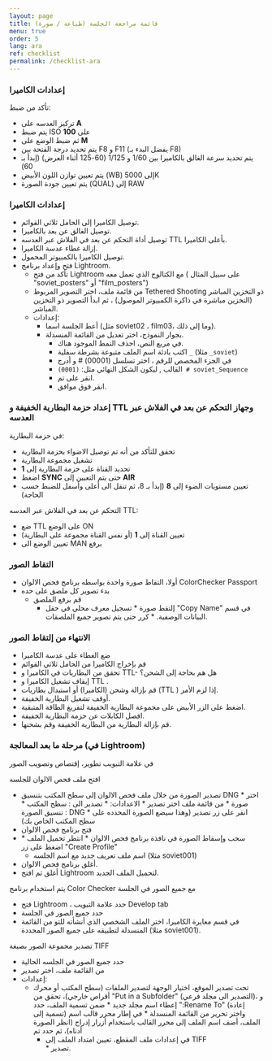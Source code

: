 ```yaml
---
layout: page
title: قائمة مراجعة الجلسة (طباعة / صورة)
menu: true
order: 5
lang: ara
ref: checklist
permalink: /checklist-ara
---
```


### إعدادات الكاميرا
تأكد من ضبط:

* تركيز العدسه على **A** 
* يتم ضبط ISO على **100** 
* ثم ضبط الوضع على **M**  
* يتم تحديد درجة الفتحة بين F8  و F11   (يفضل البدء بـ F8) 
* يتم تحديد  سرعة الغالق بالكاميرا بين 1/60 و 1/125 (60-125 أثناء العرض) (إبدأ بـ 60) 
* يتم تعيين توازن اللون الأبيض (WB) إلى 5000K  
* يتم تعيين جودة الصورة (QUAL) إلى RAW

### إعدادات الكاميرا

* توصيل الكاميرا إلى الحامل ثلاثي القوائم.
* توصيل الغالق عن بعد بالكاميرا.
* توصيل  أداة التحكم عن بعد في الفلاش عبر العدسه TTL بأعلى الكاميرا.
* إزالة غطاء عدسة الكاميرا.
* توصيل الكاميرا بالكمبيوتر المحمول.
* فتح وإعداد برنامج Lightroom.
	* تأكد من فتح Lightroom مع الكتالوج الذي تعمل معه ( على سبيل المثال "soviet_posters" أو "film_posters")
	* من قائمة ملف، اختر التصوير المربوط Tethered Shooting  ذو التخزين المباشر (التخزين مباشرة في ذاكرة الكمبيوتر الموصول) ، ثم ابدأ التصوير ذو التخزين المباشر.
	* إعدادات:
        * أعط الجلسة اسما (مثل soviet02 ، film03، وما إلى ذلك).
        * بجوار النموذج، اختر تعديل من القائمة المنسدلة.
            * في مربع النص، احذف النمط الموجود هناك.
            * اكتب بادئة اسم الملف متبوعة بشرطة سفلية `_` (مثلا `_soviet`)
            * في الجزء المخصص للرقم ، اختر تسلسل (00001) # و أدرج
            * القالب , ليكون الشكل النهائي مثل: `(0001) # soviet_Sequence`
            * انقر على تم.	
            * انقر فوق موافق.

### إعداد حزمة البطارية الخفيفة و **TTL**  وجهاز التحكم عن بعد في الفلاش عبر العدسه

في حزمة البطارية:

* تحقق للتأكد من أنه تم توصيل الاضواء بحزمة البطارية 
* تشغيل مجموعة البطارية 
* تحديد القناة على حزمة البطارية إلى **1** 
* اضغط **SYNC**  حتى يتم التعيين إلى **AIR** 
* تعيين مستويات الضوء إلى **8**  (إبدأ بـ 8، ثم تنقل الى أعلى وأسفل للضبط حسب الحاجة)

التحكم عن بعد في الفلاش عبر العدسه TTL:

* ضع TTL على الوضع ON  
* تعيين القناة إلى **1** (أو نفس القناة مجموعة على البطارية) 
* تعيين الوضع الى MAN برفع

### التقاط الصور

* أولا، التقاط صورة واحدة بواسطه برنامج فحص الالوان ColorChecker Passport
* بدء تصوير كل ملصق على حده
   	 *  قم برفع الملصق
	    * إلتقط صورة
 	   * تسجيل معرف محلي في حقل "Copy Name" في قسم البيانات الوصفية.
  	  * كرر حتى يتم تصوير جميع الملصقات.

### الانتهاء من إلتقاط الصور

* ضع الغطاء على عدسة الكاميرا
* قم بإخراج الكاميرا من الحامل ثلاثي القوائم
* تحقق من البطاريات في الكاميرا و TTL- هل هم بحاجة إلى الشحن؟
* إيقاف تشغيل الكاميرا و TTL .
* قم بإزالة وشحن (الكاميرا) أو استبدال بطاريات (TTL ) إذا لزم الأمر.
* أوقف تشغيل البطارية الخفيفة.
* اضغط علی الزر الأبیض علی مجموعة البطاریة الخفیفة لتفريغ الطاقة المتبقیة.
* افصل الكابلات عن حزمة البطارية الخفيفة.
* قم بإزالة البطارية من البطارية الخفيفة وقم بشحنها.

### مرحلة ما بعد المعالجة (في Lightroom)

في علامة التبويب تطوير، إقتصاص وتصويب الصور

افتح ملف فحص الالوان للجلسه

* تصدير الصورة من خلال ملف فحص الالوان إلى سطح المكتب بتنسيق DNG 
  	  * اختر صورة 
 	   * من قائمة ملف اختر تصدير 
 	   * الاعدادات: 
        * تصدير الى : سطح المكتب 
        * تنسيق الصورة : DNG 
  	  * انقر على زر تصدير (وهذا سيضع الصورة المحدده على سطح المكتب الخاص بك) 
* فتح برنامج فحص الالوان 
* سحب وإسقاط الصورة في نافذة برنامج فحص الالوان 
 	   * انتظر تحميل الملف 
  	  * اضغط على زر "Create Profile" 
   	 * اسم ملف تعريف جديد مع اسم الجلسه (مثلا soviet001)
* أغلق برنامج فحص الالوان.
* أغلق ثم افتح Lightroom لتحميل الملف الجديد.

يتم استخدام برنامج Color Checker  مع جميع الصور في الجلسة

* فتح Lightroom ، حدد علامة التبويب Develop tab 
* حدد جميع الصور في الجلسة 
* في قسم معايرة الكاميرا، اختر الملف الشخصي الذي أنشأته للتو من القائمة المنسدلة لتطبيقه على جميع الصور المحددة (مثلا soviet001).

تصدير مجموعة الصور بصيغة  TIFF

* حدد جميع الصور في الجلسه الحالية 
* من القائمة ملف، اختر تصدير 
* إعدادات: 
   	 * تحت تصدير الموقع، اختيار الوجهة لتصدير الملفات (سطح المكتب أو محرك أقراص خارجي)، تحقق من "Put in a Subfolder" (التصدير الى مجلد فرعي)، و إعطاء اسم مجلد جديد 
  	  * ضمن تسمية الملف، حدد ":Rename To" (إعادة تسمية إلى) واختر تحرير من القائمة المنسدلة 
  	  * في إطار محرر قالب اسم الملف، أضف اسم الملف إلى محرر القالب باستخدام أزرار إدراج (انظر الصورة أدناه)، ثم حدد تم 
	    * في إعدادات ملف المقطع، تعيين امتداد الملف إلى TIFF  
  	  * تصدير.
